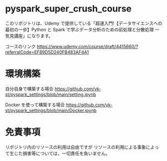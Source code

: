 # pyspark_super_crush_course

このリポジトリは、Udemy で提供している「超速入門!【データサイエンスへの最初の一歩】Python と Spark で学ぶデータ分析のための前処理と分散処理 一気見講座」になります。

コースのリンク
https://www.udemy.com/course/draft/4415660/?referralCode=EF89D5D240FB483AF4A1

# 環境構築

自分自身で構築する場合 https://github.com/yk-st/pyspark_settings/blob/main/setting.ipynb

Docker を使って構築する場合 https://github.com/yk-st/pyspark_settings/blob/main/Docker.ipynb

# 免責事項

リポジトリ内のリソースの利用は自由ですが リソースの利用による事象によって生じた損害等については，一切責任を負いません。
